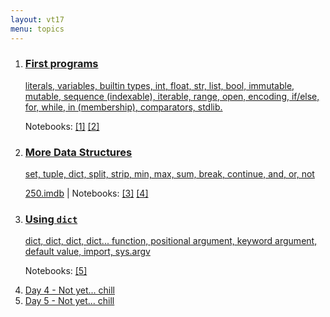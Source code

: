 ```yaml
---
layout: vt17
menu: topics
---
```



<ol id="topics">
<li>
<a href="lecture/1">
<h3>First programs</h3>

literals, variables, builtin types, int, float, str, list, bool,
immutable, mutable, sequence (indexable), iterable, range,
open, encoding, if/else, for, while, in (membership), comparators, stdlib.
</a>
<p class="notebook-links">
Notebooks: 
<a href="https://github.com/NBISweden/PythonCourse/raw/vt17/notebooks/1%20-%20start.ipynb">[1]</a>
<a href="https://github.com/NBISweden/PythonCourse/raw/vt17/notebooks/2.ipynb">[2]</a>
</p>
</li>

<li>
<a href="lecture/2">
<h3>More Data Structures</h3>

set, tuple, dict, split, strip, min, max, sum, break, continue, and, or, not
</a>
<p class="notebook-links">
<a href="https://github.com/NBISweden/PythonCourse/raw/vt17/imdb/250.imdb">250.imdb</a> | 
Notebooks: 
<a href="https://github.com/NBISweden/PythonCourse/raw/vt17/notebooks/3.ipynb">[3]</a>
<a href="https://github.com/NBISweden/PythonCourse/raw/vt17/notebooks/4%20-%20dict.ipynb">[4]</a>
</p>
</li>

<li>
<a href="lecture/3">
<h3>Using <code>dict</code></h3>

dict, dict, dict, dict... function, positional argument, keyword argument, default value, import, sys.argv
</a>
<p class="notebook-links">
Notebooks: 
<a href="https://github.com/NBISweden/PythonCourse/raw/vt17/notebooks/5%20-%20functions.ipynb">[5]</a>
</p>
</li>

<li>
<a href="lecture/4">
Day 4 - Not yet... chill
</a>
</li>

<li>
<a href="lecture/5">
Day 5 - Not yet... chill
</a>
</li>

</ol>
